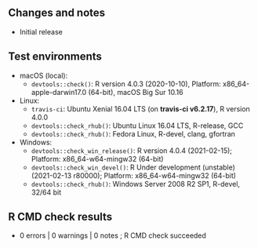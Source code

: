 ## Changes and notes
* Initial release

## Test environments
* macOS (local):
    * `devtools::check()`: R version 4.0.3 (2020-10-10), Platform: x86_64-apple-darwin17.0 (64-bit), macOS Big Sur 10.16
* Linux:
    * `travis-ci`: Ubuntu Xenial 16.04 LTS (on **travis-ci v6.2.17**), R version 4.0.0
    * `devtools::check_rhub()`: Ubuntu Linux 16.04 LTS, R-release, GCC
    * `devtools::check_rhub()`: Fedora Linux, R-devel, clang, gfortran
* Windows:
    * `devtools::check_win_release()`: R version 4.0.4 (2021-02-15); Platform: x86_64-w64-mingw32 (64-bit)
    * `devtools::check_win_devel()`: R Under development (unstable) (2021-02-13 r80000); Platform: x86_64-w64-mingw32 (64-bit)
    * `devtools::check_rhub()`: Windows Server 2008 R2 SP1, R-devel, 32/64 bit

## R CMD check results  
* 0 errors | 0 warnings | 0 notes ; R CMD check succeeded
